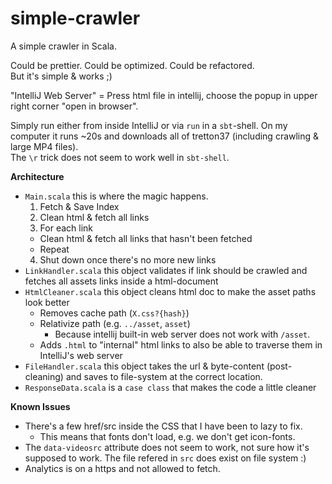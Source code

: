 # simple-crawler
A simple crawler in Scala.

Could be prettier. Could be optimized. Could be refactored.  
But it's simple & works ;)

"IntelliJ Web Server" = Press html file in intellij, choose the popup in upper right corner "open in browser".

Simply run either from inside IntelliJ or via `run` in a `sbt`-shell. On my computer it runs ~20s and downloads all of tretton37 (including crawling & large MP4 files).  
The `\r` trick does not seem to work well in `sbt-shell`.

**Architecture**
- `Main.scala` this is where the magic happens.
  1. Fetch & Save Index
  2. Clean html & fetch all links
  3. For each link
    - Clean html & fetch all links that hasn't been fetched
    - Repeat
  4. Shut down once there's no more new links
- `LinkHandler.scala` this object validates if link should be crawled and fetches all assets links inside a html-document
- `HtmlCleaner.scala` this object cleans html doc to make the asset paths look better
  - Removes cache path (`X.css?{hash}`)
  - Relativize path (e.g. `../asset`, `asset`)
    - Because intellij built-in web server does not work with `/asset`.
  - Adds `.html` to "internal" html links to also be able to traverse them in IntelliJ's web server
- `FileHandler.scala` this object takes the url & byte-content (post-cleaning) and saves to file-system at the correct location.
- `ResponseData.scala` is a `case class` that makes the code a little cleaner

**Known Issues**
- There's a few href/src inside the CSS that I have been to lazy to fix.
    - This means that fonts don't load, e.g. we don't get icon-fonts.
- The `data-videosrc` attribute does not seem to work, not sure how it's supposed to work. The file refered in `src` does exist on file system :)
- Analytics is on a https and not allowed to fetch.
